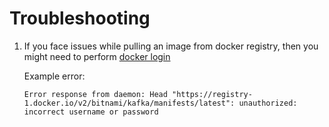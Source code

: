 # Troubleshooting

1. If you face issues while pulling an image from docker registry, then you might need to perform [docker login](https://tresle.atlassian.net/wiki/spaces/~7120203ff53a6063254c31b13325cb89111cbd/pages/16875534/Software+Onboarding#Docker-Account)

   Example error:
   ```
   Error response from daemon: Head "https://registry-1.docker.io/v2/bitnami/kafka/manifests/latest": unauthorized: incorrect username or password
   ```
